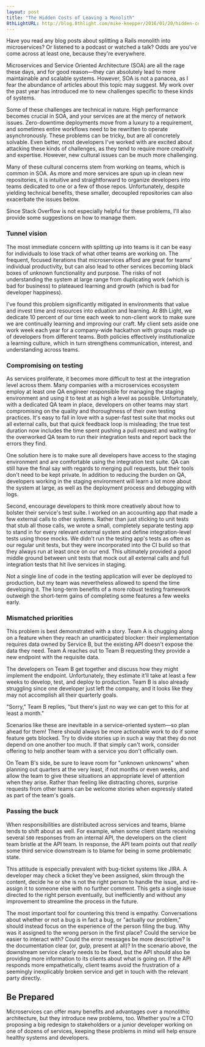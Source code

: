 ```yaml
---
layout: post
title: "The Hidden Costs of Leaving a Monolith"
8thLightURL: http://blog.8thlight.com/mike-knepper/2016/01/20/hidden-costs-of-leaving-a-monolith.html
---
```


Have you read any blog posts about splitting a Rails monolith into microservices?
Or listened to a podcast or watched a talk?
Odds are you've come across at least one, because they're everywhere.

Microservices and Service Oriented Architecture (SOA) are all the rage these days, and for good reason—they can absolutely lead to more maintainable and scalable systems.
However, SOA is not a panacea, as I fear the abundance of articles about this topic may suggest.
My work over the past year has introduced me to new challenges specific to these kinds of systems.

Some of these challenges are technical in nature.
High performance becomes crucial in SOA, and your services are at the mercy of network issues.
Zero-downtime deployments move from a luxury to a requirement, and sometimes entire workflows need to be rewritten to operate asynchronously.
These problems can be tricky, but are all concretely solvable.
Even better, most developers I've worked with are excited about attacking these kinds of challenges, as they tend to require more creativity and expertise.
However, new cultural issues can be much more challenging.

Many of these cultural concerns stem from working on teams, which is common in SOA.
As more and more services are spun up in clean new repositories, it is intuitive and straightforward to organize developers into teams dedicated to one or a few of those repos.
Unfortunately, despite yielding technical benefits, these smaller, decoupled repositories can also exacerbate the issues below.

Since Stack Overflow is not especially helpful for these problems, I'll also provide some suggestions on how to manage them.

### Tunnel vision

The most immediate concern with splitting up into teams is it can be easy for individuals to lose track of what other teams are working on.
The frequent, focused iterations that microservices afford are great for teams' individual productivity, but can also lead to other services becoming black boxes of unknown functionality and purpose.
The risks of not understanding the system at large range from duplicating work (which is bad for business) to plateaued learning and growth (which is bad for developer happiness).

I've found this problem significantly mitigated in environments that value and invest time and resources into eduation and learning.
At 8th Light, we dedicate 10 percent of our time each week to non-client work to make sure we are continually learning and improving our craft.
My client sets aside one work week each year for a company-wide hackathon with groups made up of developers from different teams.
Both policies effectively institutionalize a learning culture, which in turn strengthens communication, interest, and understanding across teams.

### Compromising on testing

As services proliferate, it becomes more difficult to test at the integration level across them.
Many companies with a microservices ecosystem employ at least one QA engineer responsible for managing the staging environment and using it to test at as high a level as possible.
Unfortunately, with a dedicated QA team in place, developers on other teams may start compromising on the quality and thoroughness of their own testing practices.
It's easy to fall in love with a super-fast test suite that mocks out all external calls, but that quick feedback loop is misleading;
the true test duration now includes the time spent pushing a pull request and waiting for the overworked QA team to run their integration tests and report back the errors they find.

One solution here is to make sure all developers have access to the staging environment and are comfortable using the integration test suite.
QA can still have the final say with regards to merging pull requests, but their tools don't need to be kept private.
In addition to reducing the burden on QA, developers working in the staging environment will learn a lot more about the system at large, as well as the deployment process and debugging with logs.

Second, encourage developers to think more creatively about how to bolster their service's test suite.
I worked on an accounting app that made a few external calls to other systems.
Rather than just sticking to unit tests that stub all those calls, we wrote a small, completely separate testing app to stand in for every relevant external system and define integration-level tests using those mocks.
We didn't run the testing app's tests as often as our regular unit tests, but they were incorporated into the CI build so that they always run at least once on our end.
This ultimately provided a good middle ground between unit tests that mock out all external calls and full integration tests that hit live services in staging.

Not a single line of code in the testing application will ever be deployed to production, but my team was nevertheless allowed to spend the time developing it.
The long-term benefits of a more robust testing framework outweigh the short-term gains of completing some features a few weeks early.

### Mismatched priorities

This problem is best demonstrated with a story.
Team A is chugging along on a feature when they reach an unanticipated blocker:
their implementation requires data owned by Service B, but the existing API doesn't expose the data they need.
Team A reaches out to Team B requesting they provide a new endpoint with the requisite data.

The developers on Team B get together and discuss how they might implement the endpoint.
Unfortunately, they estimate it'll take at least a few weeks to develop, test, and deploy to production.
Team B is also already struggling since one developer just left the company, and it looks like they may not accomplish all their quarterly goals.

"Sorry," Team B replies, "but there's just no way we can get to this for at least a month."

Scenarios like these are inevitable in a service-oriented system—so plan ahead for them!
There should always be more actionable work to do if some feature gets blocked.
Try to divide stories up in such a way that they do not depend on one another too much.
If that simply can't work, consider offering to help another team with a service you don't officially own.

On Team B's side, be sure to leave room for "unknown unknowns" when planning out quarters at the very least, if not months or even weeks, and allow the team to give these situations an appropriate level of attention when they arise.
Rather than feeling like distracting chores, surprise requests from other teams can be welcome stories when expressly stated as part of the team's goals.

### Passing the buck

When responsibilities are distributed across services and teams, blame tends to shift about as well.
For example, when some client starts receiving several `500` responses from an internal API, the developers on the client team bristle at the API team.
In response, the API team points out that _really_ some third service downstream is to blame for being in some problematic state.

This attitude is especially prevalent with bug-ticket systems like JIRA.
A developer may check a ticket they've been assigned, skim through the content, decide he or she is not the right person to handle the issue, and re-assign it to someone else with no further comment.
This gets a single issue directed to the right person eventually, but inefficiently and without any improvement to streamline the process in the future.

The most important tool for countering this trend is empathy.
Conversations about whether or not a bug is in fact a bug, or "actually our problem," should instead focus on the experience of the person filing the bug.
Why was it assigned to the wrong person in the first place?
Could the service be easier to interact with?
Could the error messages be more descriptive?
Is the documentation clear (or, _gulp_, present at all)?
In the scenario above, the downstream service clearly needs to be fixed, but the API should also be providing more information to its clients about what is going on.
If the API responds more empathetically, client teams avoid the frustration of a seemingly inexplicably broken service and get in touch with the relevant party directly.


## Be Prepared

Microservices can offer many benefits and advantages over a monolithic architecture, but they introduce new problems, too.
Whether you're a CTO proposing a big redesign to stakeholders or a junior developer working on one of dozens of services, keeping these problems in mind will help ensure healthy systems and developers.
